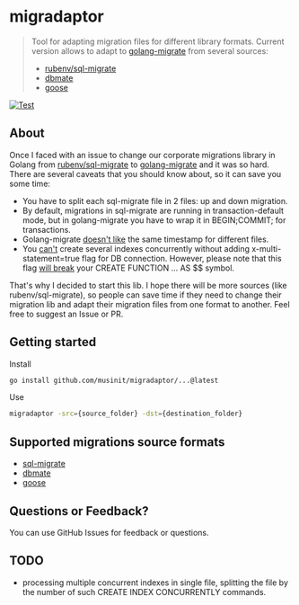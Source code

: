 # migradaptor
> Tool for adapting migration files for different library formats. Current version allows to adapt to [golang-migrate](https://github.com/golang-migrate) from several sources:
> -  [rubenv/sql-migrate](https://github.com/rubenv/sql-migrate)
> -  [dbmate](https://github.com/amacneil/dbmate)
> - [goose](https://github.com/pressly/goose)

[![Test](https://github.com/musinit/migradaptor/actions/workflows/test.yml/badge.svg)](https://github.com/musinit/migradaptor/actions/workflows/test.yml) 

About
---------
Once I faced with an issue to change our corporate migrations library in Golang from [rubenv/sql-migrate](https://github.com/rubenv/sql-migrate)
to [golang-migrate](https://github.com/golang-migrate) and it was so hard.
There are several caveats that you should know about, so it can save you some time:
 - You have to split each sql-migrate file in 2 files: up and down migration.
 - By default, migrations in sql-migrate are running in transaction-default mode, but in golang-migrate you have to wrap it in BEGIN;COMMIT; for transactions.
 - Golang-migrate [doesn't like](https://github.com/golang-migrate/migrate/issues/731) the same timestamp for different files.
 - You [can't](https://github.com/golang-migrate/migrate/issues/284) create several indexes concurrently without adding x-multi-statement=true flag for DB connection. 
However, please note that this flag [will break](https://github.com/golang-migrate/migrate/issues/590) your CREATE FUNCTION ... AS $$ symbol.
  
That's why I decided to start this lib.
I hope there will be more sources (like rubenv/sql-migrate), so people can save time if they need to change their migration lib and adapt their migration files from one format to another.
Feel free to suggest an Issue or PR.

## Getting started
Install
```bash
go install github.com/musinit/migradaptor/...@latest
```

Use
```bash
migradaptor -src={source_folder} -dst={destination_folder}
```
## Supported migrations source formats
- [sql-migrate](https://github.com/rubenv/sql-migrate)
- [dbmate](https://github.com/amacneil/dbmate)
- [goose](https://github.com/pressly/goose)

## Questions or Feedback?

You can use GitHub Issues for feedback or questions.

## TODO
 - processing multiple concurrent indexes in single file, splitting the file by the number of such CREATE INDEX CONCURRENTLY commands.

